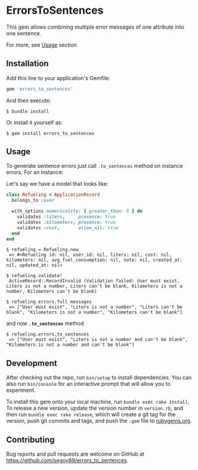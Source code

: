 # ErrorsToSentences

This gem allows combining multiple error messages of one attribute into one sentence.

For more, see [Usage](#usage) section

## Installation

Add this line to your application's Gemfile:

```ruby
gem 'errors_to_sentences'
```

And then execute:

```shell
$ bundle install
```

Or install it yourself as:

```shell
$ gem install errors_to_sentences
```

## Usage

To generate sentence errors just call `.to_sentences` method on instance errors. For an instance:

Let's say we have a model that looks like:

```ruby
class Refueling < ApplicationRecord
  belongs_to :user

  with_options numericality: { greater_than: 0 } do
    validates :liters,     presence: true
    validates :kilometers, presence: true
    validates :cost,       allow_nil: true
  end
end
```

```shell
$ refueling = Refueling.new
 => #<Refueling id: nil, user_id: nil, liters: nil, cost: nil, kilometers: nil, avg_fuel_consumption: nil, note: nil, created_at: nil, updated_at: nil>

$ refueling.validate!
 ActiveRecord::RecordInvalid (Validation failed: User must exist, Liters is not a number, Liters can't be blank, Kilometers is not a number, Kilometers can't be blank)

$ refueling.errors.full_messages
 => ["User must exist", "Liters is not a number", "Liters can't be blank", "Kilometers is not a number", "Kilometers can't be blank"]
```

and now **`.to_sentences`** method

```shell
$ refueling.errors.to_sentences
 => ["User must exist", "Liters is not a number and can't be blank", "Kilometers is not a number and can't be blank"]
```

## Development

After checking out the repo, run `bin/setup` to install dependencies. You can also run `bin/console` for an interactive prompt that will allow you to experiment.

To install this gem onto your local machine, run `bundle exec rake install`. To release a new version, update the version number in `version.rb`, and then run `bundle exec rake release`, which will create a git tag for the version, push git commits and tags, and push the `.gem` file to [rubygems.org](https://rubygems.org).

## Contributing

Bug reports and pull requests are welcome on GitHub at <https://github.com/segoy89/errors_to_sentences>.
